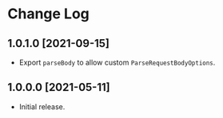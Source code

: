 # Change Log

## 1.0.1.0 [2021-09-15]

- Export `parseBody` to allow custom `ParseRequestBodyOptions`.

## 1.0.0.0 [2021-05-11]

- Initial release.
